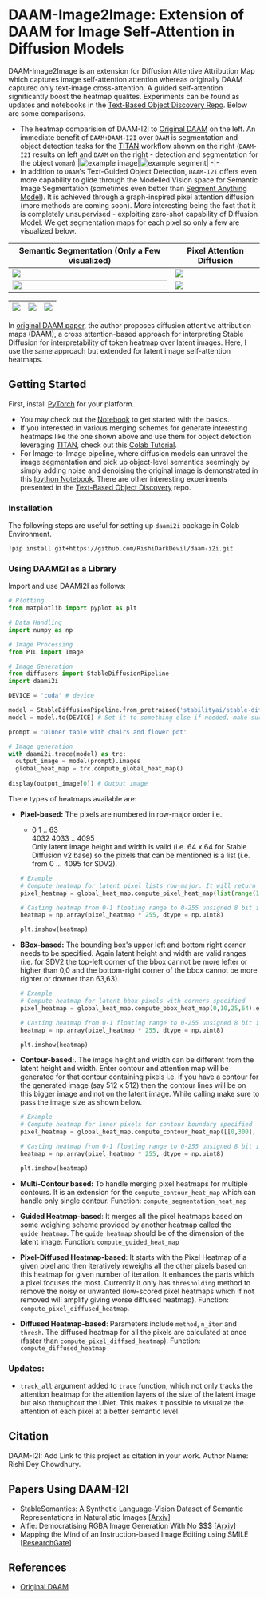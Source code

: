 # DAAM-Image2Image: Extension of DAAM for Image Self-Attention in Diffusion Models

DAAM-Image2Image is an extension for Diffusion Attentive Attribution Map which captures image self-attention attention whereas originally DAAM captured only text-image cross-attention. A guided self-attention significantly boost the heatmap qualites. Experiments can be found as updates and notebooks in the [Text-Based Object Discovery Repo](https://github.com/RishiDarkDevil/Text-Based-Object-Discovery). Below are some comparisons.
- The heatmap comparision of DAAM-I2I to [Original DAAM](https://github.com/castorini/daam) on the left. An immediate benefit of `DAAM+DAAM-I2I` over `DAAM` is segmentation and object detection tasks for the [TITAN](https://github.com/RishiDarkDevil/TITAN) workflow shown on the right (`DAAM-I2I` results on left and `DAAM` on the right - detection and segmentation for the object `woman`)
  |![example image](example.png)|![example segment](segment-example.png)|
  -|-
- In addition to `DAAM`'s Text-Guided Object Detection, `DAAM-I2I` offers even more capability to glide through the Modelled Vision space for Semantic Image Segmentation (sometimes even better than [Segment Anything Model](https://github.com/facebookresearch/segment-anything)). It is achieved through a graph-inspired pixel attention diffusion (more methods are coming soon). More interesting being the fact that it is completely unsupervised - exploiting zero-shot capability of Diffusion Model. We get segmentation maps for each pixel so only a few are visualized below.

Semantic Segmentation (Only a Few visualized)| Pixel Attention Diffusion
-|-
![](examples/img-seg.jpg)|![](examples/img-pix-diff-trump.gif)
<img src="examples\img-cycle-pix-diff-det.png" width="200%">|![](examples/img-pix-diff-cycle.gif)

| ![](examples/img-food-pix-diff.png) | ![](examples/img-plate-pix-diff.png) | ![](examples/img-table-pix-diff.png)
|-|-|-|

In [original DAAM paper](https://arxiv.org/abs/2210.04885), the author proposes diffusion attentive attribution maps (DAAM), a cross attention-based approach for interpreting Stable Diffusion for interpretability of token heatmap over latent images. Here, I use the same approach but extended for latent image self-attention heatmaps.

## Getting Started
First, install [PyTorch](https://pytorch.org) for your platform. 
- You may check out the [Notebook](https://github.com/RishiDarkDevil/Text-Based-Object-Discovery/blob/main/Experiments/DAAM_Image_Attention_ver2.ipynb) to get started with the basics.
- If you interested in various merging schemes for generate interesting heatmaps like the one shown above and use them for object detection leveraging [TITAN](https://github.com/RishiDarkDevil/TITAN), check out this [Colab Tutorial](https://colab.research.google.com/drive/1OeKbTPrtsovA08a5qztilaoWlV_emMIU?usp=sharing).
- For Image-to-Image pipeline, where diffusion models can unravel the image segmentation and pick up object-level semantics seemingly by simply adding noise and denoising the original image is demonstrated in this [Ipython Notebook](https://github.com/RishiDarkDevil/Text-Based-Object-Discovery/blob/main/Experiments/DAAMI2I_Img2Img_Pipeline_ver5.ipynb). There are other interesting experiments presented in the [Text-Based Object Discovery](https://github.com/RishiDarkDevil/Text-Based-Object-Discovery) repo.

### Installation
The following steps are useful for setting up `daami2i` package in Colab Environment.

```console
!pip install git+https://github.com/RishiDarkDevil/daam-i2i.git
```

### Using DAAMI2I as a Library

Import and use DAAMI2I as follows:

```python
# Plotting
from matplotlib import pyplot as plt

# Data Handling
import numpy as np

# Image Processing
from PIL import Image

# Image Generation
from diffusers import StableDiffusionPipeline
import daami2i

DEVICE = 'cuda' # device

model = StableDiffusionPipeline.from_pretrained('stabilityai/stable-diffusion-2-base')
model = model.to(DEVICE) # Set it to something else if needed, make sure DAAM supports that

prompt = 'Dinner table with chairs and flower pot'

# Image generation
with daami2i.trace(model) as trc:
  output_image = model(prompt).images
  global_heat_map = trc.compute_global_heat_map()
  
display(output_image[0]) # Output image
```
There types of heatmaps available are:
- **Pixel-based:** The pixels are numbered in row-major order i.e.
  - 0     1 .. 63\
  4032 4033 .. 4095\
  Only latent image height and width is valid (i.e. 64 x 64 for Stable Diffusion v2 base) so the pixels that can be mentioned is a list (i.e. from 0 ... 4095 for SDV2).
  ```python
  # Example
  # Compute heatmap for latent pixel lists row-major. It will return the heatmap for pixels [0,1,..,1023]
  pixel_heatmap = global_heat_map.compute_pixel_heat_map(list(range(1024))).expand_as(output_image[0]).numpy()

  # Casting heatmap from 0-1 floating range to 0-255 unsigned 8 bit integer
  heatmap = np.array(pixel_heatmap * 255, dtype = np.uint8)
  
  plt.imshow(heatmap)
  ```

- **BBox-based:** The bounding box's upper left and bottom right corner needs to be specified. Again latent height and width are valid ranges (i.e. for SDV2 the top-left corner of the bbox cannot be more lefter or higher than 0,0 and the bottom-right corner of the bbox cannot be more righter or downer than 63,63).
  ```python
  # Example
  # Compute heatmap for latent bbox pixels with corners specified
  pixel_heatmap = global_heat_map.compute_bbox_heat_map(0,10,25,64).expand_as(output_image[0]).numpy()
  
  # Casting heatmap from 0-1 floating range to 0-255 unsigned 8 bit integer
  heatmap = np.array(pixel_heatmap * 255, dtype = np.uint8)
  
  plt.imshow(heatmap)
  ```

- **Contour-based:**. The image height and width can be different from the latent height and width. Enter contour and attention map will be generated for that contour containing pixels i.e. if you have a contour for the generated image (say 512 x 512) then the contour lines will be on this bigger image and not on the latent image. While calling make sure to pass the image size as shown below. 
  ```python
  # Example
  # Compute heatmap for inner pixels for contour boundary specified
  pixel_heatmap = global_heat_map.compute_contour_heat_map([[0,300], [256, 100], [512, 300], [512, 400], [0, 400], [0, 300]], 512, 512).expand_as(output_image[0]).numpy()

  # Casting heatmap from 0-1 floating range to 0-255 unsigned 8 bit integer
  heatmap = np.array(pixel_heatmap * 255, dtype = np.uint8)

  plt.imshow(heatmap)
  ```

- **Multi-Contour based:** To handle merging pixel heatmaps for multiple contours. It is an extension for the `compute_contour_heat_map` which can handle only single contour. Function: `compute_segmentation_heat_map`

- **Guided Heatmap-based**: It merges all the pixel heatmaps based on some weighing scheme provided by another heatmap called the `guide_heatmap`. The `guide_heatmap` should be of the dimension of the latent image. Function: `compute_guided_heat_map`

- **Pixel-Diffused Heatmap-based**: It starts with the Pixel Heatmap of a given pixel and then iteratively reweighs all the other pixels based on this heatmap for given number of iteration. It enhances the parts which a pixel focuses the most. Currently it only has `thresholding` method to remove the noisy or unwanted (low-scored pixel heatmaps which if not removed will amplify giving worse diffused heatmap). Function: `compute_pixel_diffused_heatmap`.

- **Diffused Heatmap-based**: Parameters include `method`, `n_iter` and `thresh`. The diffused heatmap for all the pixels are calculated at once (faster than `compute_pixel_diffsed_heatmap`). Function: `compute_diffused_heatmap`

### Updates:
- `track_all` argument added to `trace` function, which not only tracks the attention heatmap for the attention layers of the size of the latent image but also throughout the UNet. This makes it possible to visualize the attention of each pixel at a better semantic level.

## Citation

DAAM-I2I: Add Link to this project as citation in your work.
Author Name: Rishi Dey Chowdhury.

## Papers Using DAAM-I2I
- StableSemantics: A Synthetic Language-Vision Dataset of Semantic Representations in Naturalistic Images [[Arxiv](https://arxiv.org/abs/2406.13735v1)]
- Alfie: Democratising RGBA Image Generation With No $$$ [[Arxiv](https://arxiv.org/abs/2408.14826v1)]
- Mapping the Mind of an Instruction-based Image Editing using SMILE [[ResearchGate](http://dx.doi.org/10.48550/arXiv.2412.16277)]

## References

- [Original DAAM](https://github.com/castorini/daam)
